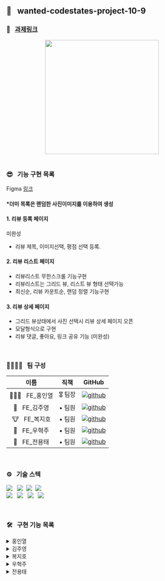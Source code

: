 <br />

## 🌈 &nbsp; wanted-codestates-project-10-9

### 📎 &nbsp; [과제링크](https://frosty-jackson-ce958f.netlify.app)

<div align="center">
<img width="300px" src="https://user-images.githubusercontent.com/87487161/158063243-85b3098a-6ceb-4253-a315-674ec1246743.gif"/>
</div>

<br />

### 😎 &nbsp; 기능 구현 목록

Figma [링크](https://www.figma.com/file/5bubLhb2Ldcg6HkTwBsADU/%ED%85%8C%EC%8A%A4%ED%8A%B8?node-id=0%3A1)
#### *더미 목록은 랜덤한 사진이미지를 이용하여 생성

#### 1. 리뷰 등록 페이지
미완성
- 리뷰 제목, 이미지선택, 평점 선택 등록.
#### 2. 리뷰 리스트 페이지
- 리뷰리스트 무한스크롤 기능구현
- 리뷰리스트는 그리드 뷰, 리스트 뷰 형태 선택가능
- 최신순, 리뷰 카운트순, 랜덤 정렬 기능구현
#### 3. 리뷰 상세 페이지
- 그리드 뷰상태에서 사진 선택시 리뷰 상세 페이지 오픈
- 모달형식으로 구현
- 리뷰 댓글, 좋아요, 링크 공유 기능 (미완성)


<br />

### 👨‍👨‍👧‍👧 &nbsp; 팀 구성

|     이름     | 직책 |                                                                  GitHub                                                                   |
| :----------: | :----: | :-------------------------------------------------------------------------------------------------------------------------------------: |
| 🏄🏻‍♂️ &nbsp; FE_홍인열 | 🎖 팀장  |  [![github](https://img.shields.io/badge/홍인열-181717?style=flat-square&logo=GitHub&logoColor=white)](https://github.com/hinyc)    |
| 🐸 &nbsp; FE_김주영 | • 팀원  | [![github](https://img.shields.io/badge/김주영-181717?style=flat-square&logo=GitHub&logoColor=white)](https://github.com/juo1221) |
| 🐮 &nbsp; FE_복지호 | • 팀원  |   [![github](https://img.shields.io/badge/복지호-181717?style=flat-square&logo=GitHub&logoColor=white)](https://github.com/Jiho31)    |
| 🍔 &nbsp; FE_우혁주 | • 팀원  | [![github](https://img.shields.io/badge/우혁주-181717?style=flat-square&logo=GitHub&logoColor=white)](https://github.com/Space-Belt) |
| 🍕 &nbsp; FE_전용태 | • 팀원  |    [![github](https://img.shields.io/badge/전용태-181717?style=flat-square&logo=GitHub&logoColor=white)](https://github.com/yong313)     |

<br />

### ️⚙️ &nbsp; 기술 스텍 

<img src="https://img.shields.io/badge/Reat-333333?style=flat-round&logo=React&logoColor=ffffff"/></a> &nbsp;
<img src="https://img.shields.io/badge/JavaScript-333333?style=flat-round&logo=JavaScript&logoColor=ffffff"/></a>&nbsp;
<img src="https://img.shields.io/badge/HTML5-333333?style=flat-round&logo=HTML5&logoColor=ffffff"/></a>&nbsp;
<img src="https://img.shields.io/badge/CSS3-333333?style=flat-round&logo=CSS3&logoColor=ffffff"/></a> &nbsp;<br />
<img src="https://img.shields.io/badge/Redux-333333?style=flat-round&logo=Redux&logoColor=ffffff"/></a> &nbsp;
<img src="https://img.shields.io/badge/Axios-333333?style=flat-round&logo=PlayStation&logoColor=ffffff"/></a> &nbsp;
<img src="https://img.shields.io/badge/Figma-333333?style=flat-round&logo=Figma&logoColor=ffffff"/></a> &nbsp;
<img src="https://img.shields.io/badge/Discord-333333?style=flat-round&logo=Discord&logoColor=ffffff"/></a> &nbsp;

<br />

### 🛠 &nbsp; 구현 기능 목록

<details>
  <summary>홍인열</summary>
  <ul>
   <li>무한스크롤 기능 구현</li>
   <li>그리드 뷰, 리스트 뷰(컴포넌트재사용) 선택 기능구현</li>
   <li>스크롤 최상단 이동 버튼 구현</li>
  </ul>
</details>
<details>
  <summary>김주영</summary>
  <ul>
    <li></li>
  </ul>
</details>
<details>
  <summary>복지호</summary>
  💫 리뷰 상세 페이지:
  <ul>
   <li>게시글 UI 구현</li>
   <li>좋아요, 링크 기능 (추가 예정)</li>
   <li>Redux 데이터 연결해서 게시글 나타내기</li>
  </ul>
</details>
<details>
  <summary>우혁주</summary>
  리뷰 등록 페이지:
    <ul>
      <li>리뷰 등록 UI 구현</li>
      <li>별점, 사진 기능 (추가 예정)</li>
    </ul>
</details>
<details>
  <summary>전용태</summary>
  <ul>
    <li>  </li>
  </ul>
</details>


<br />
